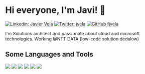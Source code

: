 # Hi everyone, I'm Javi! 👋
[![Linkedin: Javier Vela](https://img.shields.io/badge/-Javier%20Vela-blue?style=flat-square&logo=Linkedin&logoColor=white&link=https://www.linkedin.com/in/javiervelaaylon)](https://www.linkedin.com/in/javiervelaaylon/)
[![Twitter: jvela](https://img.shields.io/badge/-Javier%20Vela-blue?style=flat-square&logo=Twitter&logoColor=white&link=https://twitter.com/jvela)](https://twitter.com/jvela)
[![GitHub fjvela](https://img.shields.io/github/followers/fjvela?label=follow&style=social)](https://github.com/fjvela)

I'm Solutions architect and passionate about cloud and microsoft technologies. Working  @NTT DATA (low-code solution dedalow)
## Some Languages and Tools
<img src="https://img.shields.io/badge/Amazon_AWS-232F3E?style=for-the-badge&logo=amazon-aws&logoColor=white" />
<img src="https://img.shields.io/badge/Microsoft_Azure-0089D6?style=for-the-badge&logo=microsoft-azure&logoColor=white" />
<img src="https://img.shields.io/badge/kubernetes-326ce5.svg?&style=for-the-badge&logo=kubernetes&logoColor=white"/>
<img src="https://img.shields.io/badge/Docker-2CA5E0?style=for-the-badge&logo=docker&logoColor=white"/> 
<img src="https://img.shields.io/badge/Xamarin-3498DB?style=for-the-badge&logo=xamarin&logoColor=white" /> 
<img src="https://img.shields.io/badge/.NET-5C2D91?style=for-the-badge&logo=.net&logoColor=white" /> 